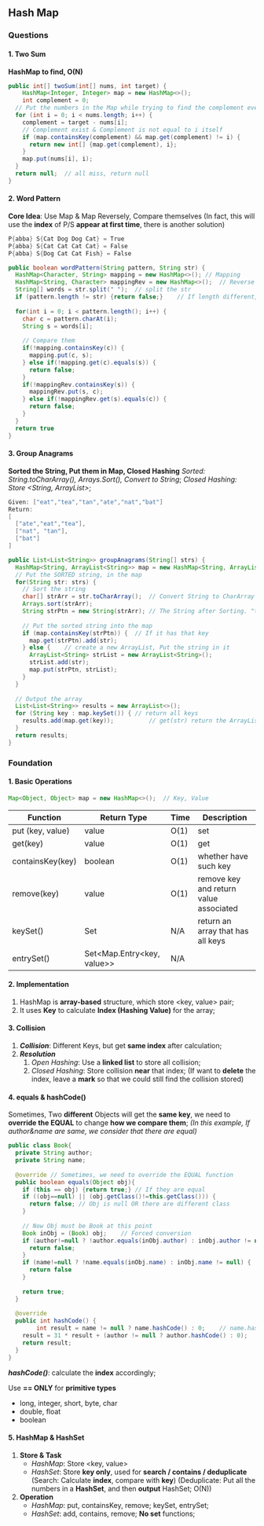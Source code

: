 ## Hash Map

### Questions

#### 1. Two Sum

**HashMap to find, O(N)**

```java
public int[] twoSum(int[] nums, int target) {
	HashMap<Integer, Integer> map = new HashMap<>();
 	int complement = 0;
  // Put the numbers in the Map while trying to find the complement every time
  for (int i = 0; i < nums.length; i++) {
    complement = target - nums[i];
    // Complement exist & Complement is not equal to i itself
    if (map.containsKey(complement) && map.get(complement) != i) {
      return new int[] {map.get(complement), i};
    }
    map.put(nums[i], i);
  }
  return null;	// all miss, return null
}
```

#### 2. Word Pattern

**Core Idea**: Use Map & Map Reversely, Compare themselves
(In fact, this will use the **index** of P/S **appear at first time**, there is another solution)

```java
P{abba} S{Cat Dog Dog Cat} = True
P{abba} S{Cat Cat Cat Cat} = False
P{abba} S{Dog Cat Cat Fish} = False

public boolean wordPattern(String pattern, String str) {
  HashMap<Character, String> mapping = new HashMap<>();	// Mapping
  HashMap<String, Character> mappingRev = new HashMap<>();	// Reverse Mapping
  String[] words = str.split(" ");	// split the str
  if (pattern.length != str) {return false;}	// If length different, false
  
  for(int i = 0; i < pattern.length(); i++) {
    char c = pattern.charAt(i);
    String s = words[i];
    
    // Compare them
    if(!mapping.containsKey(c)) {
      mapping.put(c, s);
    } else if(!mapping.get(c).equals(s)) {
      return false;
    }
    if(!mappingRev.containsKey(s)) {
      mappingRev.put(s, c);
    } else if(!mappingRev.get(s).equals(c)) {
      return false;
    }
  }
  return true
}
```

#### 3. Group Anagrams

**Sorted the String, Put them in Map, Closed Hashing**
*Sorted: String.toCharArray(), Arrays.Sort(), Convert to String*;
*Closed Hashing: Store <String, ArrayList<String>>*;

```java
Given: ["eat","tea","tan","ate","nat","bat"]
Return:
[
  ["ate","eat","tea"],
  ["nat", "tan"],
  ["bat"]
]

public List<List<String>> groupAnagrams(String[] strs) {
  HashMap<String, ArrayList<String>> map = new HashMap<String, ArrayList<String>>();
  // Put the SORTED string, in the map
  for(String str: strs) {
    // Sort the string
    char[] strArr = str.toCharArray();	// Convert String to CharArray
    Arrays.sort(strArr);
    String strPtn = new String(strArr);	// The String after Sorting. "tea" --> 'aet' 
    
    // Put the sorted string into the map
    if (map.containsKey(strPtn)) {	// If it has that key
      map.get(strPtn).add(str);
    } else {	// create a new ArrayList, Put the string in it
      ArrayList<String> strList = new ArrayList<String>();
      strList.add(str);
      map.put(strPtn, strList);
    }
  }
  
  // Output the array
  List<List<String>> results = new ArrayList<>();
  for (String key : map.keySet()) {	// return all keys
    results.add(map.get(key));			// get(str) return the ArrayList associated
  }
  return results;
}
```



### Foundation

#### 1. Basic Operations

```java
Map<Object, Object> map = new HashMap<>();	// Key, Value
```

| Function         | Return Type                | Time | Description                            |
| ---------------- | -------------------------- | ---- | -------------------------------------- |
| put (key, value) | value                      | O(1) | set                                    |
| get(key)         | value                      | O(1) | get                                    |
| containsKey(key) | boolean                    | O(1) | whether have such key                  |
| remove(key)      | value                      | O(1) | remove key and return value associated |
| keySet()         | Set<key>                   | N/A  | return an array that has all keys      |
| entrySet()       | Set<Map.Entry<key, value>> | N/A  |                                        |

#### 2. Implementation

1. HashMap is **array-based** structure, which store <key, value> pair;
2. It uses **Key** to calculate **Index (Hashing Value)** for the array;

#### 3. Collision

1. ***Collision***: Different Keys, but get **same index** after calculation;
2. ***Resolution***
   1. *Open Hashing*: Use a **linked list** to store all collision;
   2. *Closed Hashing*: Store collision **near** that index; (If want to **delete** the index, leave a **mark** so that we could still find the collision stored)

#### 4. equals & hashCode()

Sometimes, Two **different** Objects will get the **same key**, we need to **override the EQUAL** to change **how we compare them**;
*(In this example,  If author&name are same, we consider that there are equal)*

```java
public class Book{
  private String author;
  private String name;
 	
  @override	// Sometimes, we need to override the EQUAL function
  public boolean equals(Object obj){
    if (this == obj) {return true;}	// If they are equal
    if ((obj==null) || (obj.getClass()!=this.getClass())) {
      return false;	// Obj is null OR there are different class
    }
    
    // Now Obj must be Book at this point
    Book inObj = (Book) obj;	// Forced conversion
    if (author!=null ? !author.equals(inObj.author) : inObj.author != null) {
      return false;	
    }
    if (name!=null ? !name.equals(inObj.name) : inObj.name != null) {
      return false
    }
  	
    return true;
  }
  
  @override
  public int hashCode() {
		int result = name != null ? name.hashCode() : 0;	// name.hashCode() will called "String.hashCode()"
    result = 31 * result + (author != null ? author.hashCode() : 0);
    return result;
  }
} 
```

***hashCode()***: calculate the **index** accordingly;

Use **== ONLY** for **primitive types**

+ long, integer, short, byte, char
+ double, float
+ boolean

#### 5. HashMap & HashSet

1. **Store & Task**
   + *HashMap*: Store <key, value>
   + *HashSet*: Store **key only**, used for **search / contains / deduplicate**
     (Search: Calculate **index**, compare with **key**)
     (Deduplicate: Put all the numbers in a **HashSet**, and then **output** HashSet; O(N))
2. **Operation**
   + *HashMap*: put, containsKey, remove; keySet, entrySet;
   + *HashSet*: add, contains, remove; **No set** functions;
